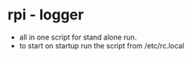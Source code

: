 # rpi - logger

- all in one script for stand alone run. 
- to start on startup run the script from /etc/rc.local
